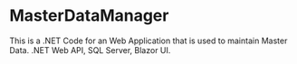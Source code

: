 # MasterDataManager
This is a .NET Code for an Web Application that is used to maintain Master Data. .NET Web API, SQL Server, Blazor UI.
